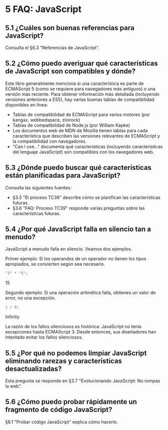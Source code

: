 # 5 FAQ: JavaScript

## 5.1 ¿Cuáles son buenas referencias para JavaScript?

Consulta el §6.3 "Referencias de JavaScript".

## 5.2 ¿Cómo puedo averiguar qué características de JavaScript son compatibles y dónde?

Este libro generalmente menciona si una característica es parte de ECMAScript 5 (como se requiere para navegadores más antiguos) o una versión más reciente. Para obtener información más detallada (incluyendo versiones anteriores a ES5), hay varias buenas tablas de compatibilidad disponibles en línea:

- Tablas de compatibilidad de ECMAScript para varios motores (por kangax, webbedspace, zloirock)
- Tablas de compatibilidad de Node.js (por William Kapke)
- Los documentos web de MDN de Mozilla tienen tablas para cada característica que describen las versiones relevantes de ECMAScript y la compatibilidad con navegadores.
- "Can I use…" documenta qué características (incluyendo características del lenguaje JavaScript) son compatibles con los navegadores web.

## 5.3 ¿Dónde puedo buscar qué características están planificadas para JavaScript?

Consulta las siguientes fuentes:

- §3.5 "El proceso TC39" describe cómo se planifican las características futuras.
- §3.6 "FAQ: Proceso TC39" responde varias preguntas sobre las características futuras.

## 5.4 ¿Por qué JavaScript falla en silencio tan a menudo?

JavaScript a menudo falla en silencio. Veamos dos ejemplos.

Primer ejemplo: Si los operandos de un operador no tienen los tipos apropiados, se convierten según sea necesario.

```javascript
"3" * "5";
```

15

Segundo ejemplo: Si una operación aritmética falla, obtienes un valor de error, no una excepción.

```javascript
1 / 0;
```

Infinity

La razón de los fallos silenciosos es histórica: JavaScript no tenía excepciones hasta ECMAScript 3. Desde entonces, sus diseñadores han intentado evitar los fallos silenciosos.

## 5.5 ¿Por qué no podemos limpiar JavaScript eliminando rarezas y características desactualizadas?

Esta pregunta se responde en §3.7 "Evolucionando JavaScript: No rompas la web".

## 5.6 ¿Cómo puedo probar rápidamente un fragmento de código JavaScript?

§8.1 "Probar código JavaScript" explica cómo hacerlo.
